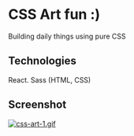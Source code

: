 # CSS Art fun :)
Building daily things using pure CSS

## Technologies
React. Sass (HTML, CSS)

## Screenshot
[![css-art-1.gif](https://i.postimg.cc/NjSgPZvZ/css-art-1.gif)](https://postimg.cc/fV7nV2Lv)
